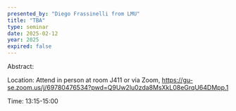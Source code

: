 ```yaml
---
presented_by: "Diego Frassinelli from LMU"
title: "TBA"
type: seminar
date: 2025-02-12
year: 2025
expired: false
---
```


Abstract:

 













Location: Attend in person at room J411 or via Zoom, https://gu-se.zoom.us/j/69780476534?pwd=Q9Uw2lu0zda8MsXkL08eGrqU64DMpp.1

Time: 13:15-15:00
